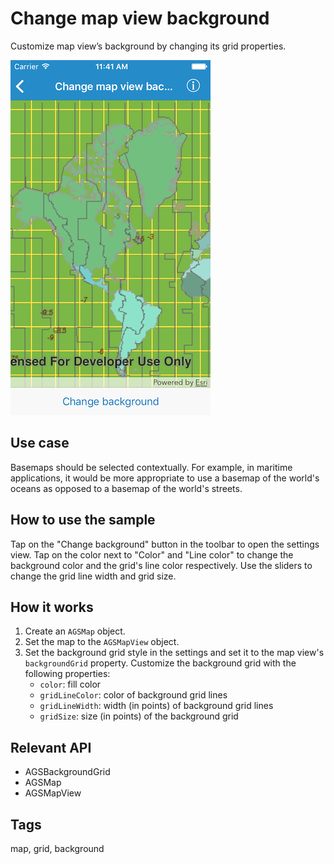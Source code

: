 # Change map view background

Customize map view’s background by changing its grid properties.

![Image of change map view background](change-map-view-background.png)

## Use case

Basemaps should be selected contextually. For example, in maritime applications, it would be more appropriate to use a basemap of the world's oceans as opposed to a basemap of the world's streets.

## How to use the sample

Tap on the "Change background" button in the toolbar to open the settings view. Tap on the color next to "Color" and "Line color" to change the background color and the grid's line color respectively. Use the sliders to change the grid line width and grid size.

## How it works

1. Create an `AGSMap` object.
2. Set the map to the `AGSMapView` object.
3. Set the background grid style in the settings and set it to the map view's `backgroundGrid` property. Customize the background grid with the following properties:
    * `color`: fill color
    * `gridLineColor`: color of background grid lines
    * `gridLineWidth`: width (in points) of background grid lines
    * `gridSize`: size (in points) of the background grid

## Relevant API

* AGSBackgroundGrid
* AGSMap
* AGSMapView

## Tags

map, grid, background
